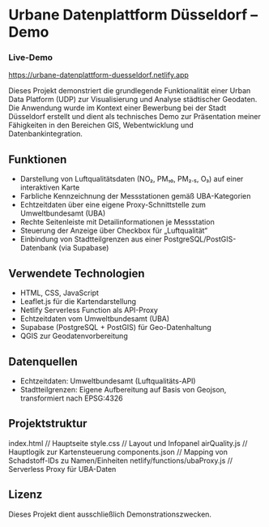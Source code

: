 # Urbane Datenplattform Düsseldorf – Demo
### Live-Demo
https://urbane-datenplattform-duesseldorf.netlify.app

Dieses Projekt demonstriert die grundlegende Funktionalität einer Urban Data Platform (UDP) zur Visualisierung und Analyse städtischer Geodaten. Die Anwendung wurde im Kontext einer Bewerbung bei der Stadt Düsseldorf erstellt und dient als technisches Demo zur Präsentation meiner Fähigkeiten in den Bereichen GIS, Webentwicklung und Datenbankintegration.

## Funktionen

- Darstellung von Luftqualitätsdaten (NO₂, PM₁₀, PM₂.₅, O₃) auf einer interaktiven Karte
- Farbliche Kennzeichnung der Messstationen gemäß UBA-Kategorien
- Echtzeitdaten über eine eigene Proxy-Schnittstelle zum Umweltbundesamt (UBA)
- Rechte Seitenleiste mit Detailinformationen je Messstation
- Steuerung der Anzeige über Checkbox für „Luftqualität“
- Einbindung von Stadtteilgrenzen aus einer PostgreSQL/PostGIS-Datenbank (via Supabase)

## Verwendete Technologien

- HTML, CSS, JavaScript
- Leaflet.js für die Kartendarstellung
- Netlify Serverless Function als API-Proxy
- Echtzeitdaten vom Umweltbundesamt (UBA)
- Supabase (PostgreSQL + PostGIS) für Geo-Datenhaltung
- QGIS zur Geodatenvorbereitung

## Datenquellen

- Echtzeitdaten: Umweltbundesamt (Luftqualitäts-API)
- Stadtteilgrenzen: Eigene Aufbereitung auf Basis von Geojson, transformiert nach EPSG:4326

## Projektstruktur

index.html // Hauptseite
style.css // Layout und Infopanel
airQuality.js // Hauptlogik zur Kartensteuerung
components.json // Mapping von Schadstoff-IDs zu Namen/Einheiten
netlify/functions/ubaProxy.js // Serverless Proxy für UBA-Daten

## Lizenz

Dieses Projekt dient ausschließlich Demonstrationszwecken.
